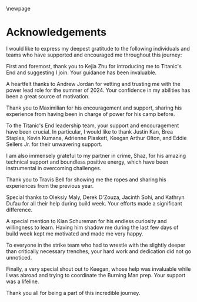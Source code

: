 \newpage
# Acknowledgements

I would like to express my deepest gratitude to the following individuals and teams who have supported and encouraged me throughout this journey:

First and foremost, thank you to Kejia Zhu for introducing me to Titanic's End and suggesting I join. Your guidance has been invaluable.

A heartfelt thanks to Andrew Jordan for vetting and trusting me with the power lead role for the summer of 2024. Your confidence in my abilities has been a great source of motivation.

Thank you to Maximilian for his encouragement and support, sharing his experience from having been in charge of power for his camp before.

To the Titanic's End leadership team, your support and encouragement have been crucial. In particular, I would like to thank Justin Kan, Brea Staples, Kevin Kumana, Adrienne Plaskett, Keegan Arthur Olton, and Eddie Sellers Jr. for their unwavering support.

I am also immensely grateful to my partner in crime, Shaz, for his amazing technical support and boundless positive energy, which have been instrumental in overcoming challenges.

Thank you to Travis Bell for showing me the ropes and sharing his experiences from the previous year.

Special thanks to Oleksiy Maly, Derek D'Zouza, Jacinth Sohi, and Kathryn Dufau for all their help during build week. Your efforts made a significant difference.

A special mention to Kian Schureman for his endless curiosity and willingness to learn. Having him shadow me during the last few days of build week kept me motivated and made me very happy.

To everyone in the strike team who had to wrestle with the slightly deeper than critically necessary trenches, your hard work and dedication did not go unnoticed.

Finally, a very special shout out to Keegan, whose help was invaluable while I was abroad and trying to coordinate the Burning Man prep. Your support was a lifeline.

Thank you all for being a part of this incredible journey.
